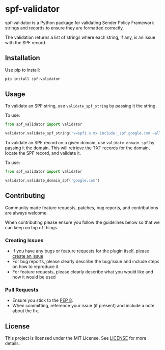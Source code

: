 # spf-validator

spf-validator is a Python package for validating Sender Policy Framework strings and records to ensure they are formatted correctly.

The validation returns a list of strings where each string, if any, is an issue with the SPF record.

## Installation

Use pip to install:

```python
pip install spf-validator
```

## Usage

To validate an SPF string, use `validate_spf_string` by passing it the string.

To use:

```python
from spf_validator import validator

validator.validate_spf_string('v=spf1 a mx include:_spf.google.com ~all')
```

To validate an SPF record on a given domain, use `validate_domain_spf` by passing it the domain. This will retrieve the TXT records for the domain, locate the SPF record, and validate it.

To use:

```python
from spf_validator import validator

validator.validate_domain_spf('google.com')
```

## Contributing

Community made feature requests, patches, bug reports, and contributions are always welcome.

When contributing please ensure you follow the guidelines below so that we can keep on top of things.

### Creating Issues

* If you have any bugs or feature requests for the plugin itself, please [create an issue](https://github.com/fpcorso/spf-validator/issues/new)
* For bug reports, please clearly describe the bug/issue and include steps on how to reproduce it
* For feature requests, please clearly describe what you would like and how it would be used

### Pull Requests

* Ensure you stick to the [PEP 8](https://peps.python.org/pep-0008/).
* When committing, reference your issue (if present) and include a note about the fix.

## License

This project is licensed under the MIT License. See [LICENSE](LICENSE) for more details.